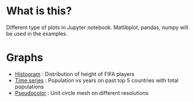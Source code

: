 # What is this?
Different type of plots in Jupyter notebook. Matlibplot, pandas, numpy will be used in the examples.

# Graphs
* [Histogram](https://github.com/woo-chia-wei/python-visualization-notes/blob/master/projects/histogram.ipynb) : Distribution of height of FIFA players
* [Time series](https://github.com/woo-chia-wei/python-visualization-notes/blob/master/projects/time_series.ipynb) : Population vs years on past top 5 countries with total populations
* [Pseudocolor](https://github.com/woo-chia-wei/python-visualization-notes/blob/master/projects/pseudocolor.ipynb) : Unit circle mesh on different resolutions
